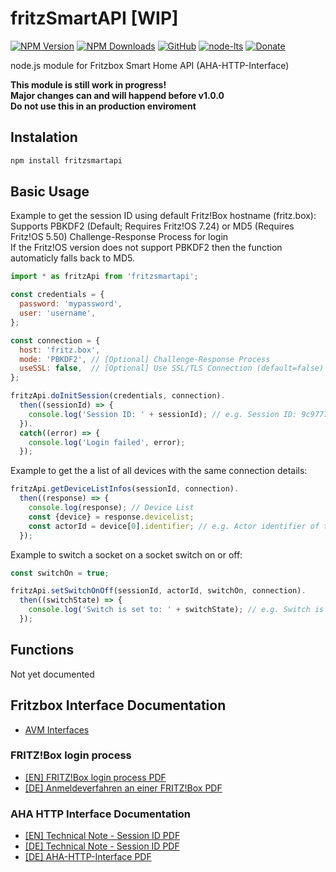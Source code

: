 # fritzSmartAPI **[WIP]**
[![NPM Version](https://img.shields.io/npm/v/fritzsmartapi.svg)](https://www.npmjs.com/package/fritzsmartapi)
[![NPM Downloads](https://img.shields.io/npm/dt/fritzsmartapi.svg)](https://www.npmjs.com/package/fritzsmartapi)
[![GitHub](https://img.shields.io/github/license/SheepCreativeSoftware/fritzSmartAPI)](https://github.com/SheepCreativeSoftware/fritzSmartAPI)
[![node-lts](https://img.shields.io/node/v-lts/fritzsmartapi)](https://www.npmjs.com/package/fritzsmartapi)
[![Donate](https://img.shields.io/badge/Donate-PayPal-green.svg)](https://www.paypal.com/donate/?hosted_button_id=RG6PSXR828X94)

node.js module for Fritzbox Smart Home API (AHA-HTTP-Interface)  

**This module is still work in progress!**  
**Major changes can and will happend before v1.0.0**  
**Do not use this in an production enviroment**  

## Instalation
```bash
npm install fritzsmartapi
```

## Basic Usage

Example to get the session ID using default Fritz!Box hostname (fritz.box):  
Supports PBKDF2 (Default; Requires Fritz!OS 7.24) or MD5 (Requires Fritz!OS 5.50) Challenge-Response Process for login  
If the Fritz!OS version does not support PBKDF2 then the function automaticly falls back to MD5.

```js
import * as fritzApi from 'fritzsmartapi';

const credentials = {
  password: 'mypassword',
  user: 'username',
};

const connection = {
  host: 'fritz.box',
  mode: 'PBKDF2', // [Optional] Challenge-Response Process
  useSSL: false,  // [Optional] Use SSL/TLS Connection (default=false)
};

fritzApi.doInitSession(credentials, connection).
  then((sessionId) => {
    console.log('Session ID: ' + sessionId); // e.g. Session ID: 9c977765016899f8
  }).
  catch((error) => {
    console.log('Login failed', error);
  });
```
Example to get the a list of all devices with the same connection details:
```js
fritzApi.getDeviceListInfos(sessionId, connection).
  then((response) => {
    console.log(response); // Device List
    const {device} = response.devicelist;
    const actorId = device[0].identifier; // e.g. Actor identifier of the first device in list
  });
```
Example to switch a socket on a socket switch on or off:
```js
const switchOn = true;

fritzApi.setSwitchOnOff(sessionId, actorId, switchOn, connection).
  then((switchState) => {
    console.log('Switch is set to: ' + switchState); // e.g. Switch is set to: true
  });
```

## Functions
Not yet documented

## Fritzbox Interface Documentation
- [AVM Interfaces](https://avm.de/service/schnittstellen/)
### FRITZ!Box login process
- [[EN] FRITZ!Box login process PDF](https://avm.de/fileadmin/user_upload/Global/Service/Schnittstellen/Recommendations%20for%20user%20guidance%20for%20logging%20into%20a%20FRITZBox_v1.1_EN.pdf) 
- [[DE] Anmeldeverfahren an einer FRITZ!Box PDF](https://avm.de/fileadmin/user_upload/Global/Service/Schnittstellen/Empfehlungen%20zur%20Benutzerfu%CC%88hrung%20bei%20der%20Anmeldung%20an%20einer%20FRITZ%21Box_v1.1.pdf)
### AHA HTTP Interface Documentation
- [[EN] Technical Note - Session ID PDF](https://avm.de/fileadmin/user_upload/Global/Service/Schnittstellen/AVM_Technical_Note_-_Session_ID_deutsch_2021-05-03.pdf)
- [[DE] Technical Note - Session ID PDF](https://avm.de/fileadmin/user_upload/Global/Service/Schnittstellen/AVM_Technical_Note_-_Session_ID_deutsch_2021-05-03.pdf)
- [[DE] AHA-HTTP-Interface PDF](https://avm.de/fileadmin/user_upload/Global/Service/Schnittstellen/AHA-HTTP-Interface.pdf)
